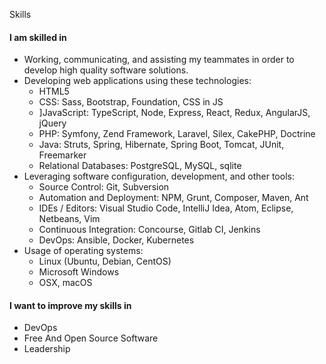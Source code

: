 Skills

#### I am skilled in

*   Working, communicating, and assisting my teammates in order to develop high quality software solutions.
*   Developing web applications using these technologies:
    *   HTML5
    *   CSS: Sass, Bootstrap, Foundation, CSS in JS
    *   ]JavaScript: TypeScript, Node, Express, React, Redux, AngularJS, jQuery
    *   PHP: Symfony, Zend Framework, Laravel, Silex, CakePHP, Doctrine
    *   Java: Struts, Spring, Hibernate, Spring Boot, Tomcat, JUnit, Freemarker
    *   Relational Databases: PostgreSQL, MySQL, sqlite
*   Leveraging software configuration, development, and other tools:
    *   Source Control: Git, Subversion
    *   Automation and Deployment: NPM, Grunt, Composer, Maven, Ant
    *   IDEs / Editors: Visual Studio Code, IntelliJ Idea, Atom, Eclipse, Netbeans, Vim
    *   Continuous Integration: Concourse, Gitlab CI, Jenkins
    *   DevOps: Ansible, Docker, Kubernetes
*   Usage of operating systems:
    *   Linux (Ubuntu, Debian, CentOS)
    *   Microsoft Windows
    *   OSX, macOS

#### I want to improve my skills in

*   DevOps
*   Free And Open Source Software
*   Leadership